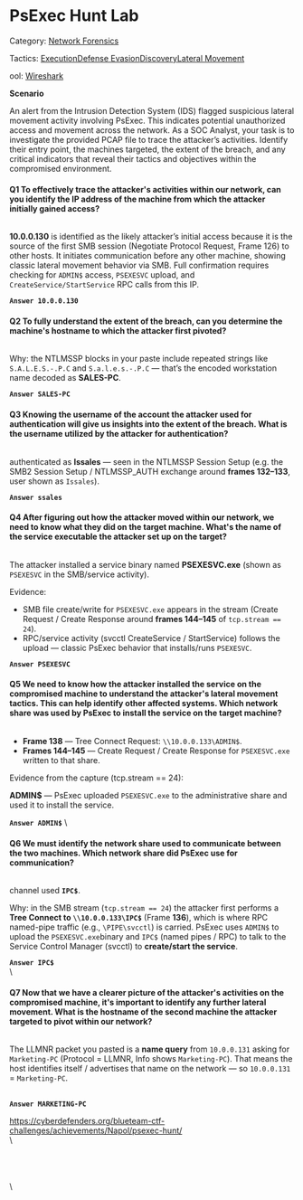 # PsExec Hunt Lab

Category: [Network Forensics](https://cyberdefenders.org/blueteam-ctf-challenges/?categories=network-forensics)

Tactics: [Execution](https://cyberdefenders.org/blueteam-ctf-challenges/?tactics=execution)[Defense Evasion](https://cyberdefenders.org/blueteam-ctf-challenges/?tactics=defense-evasion)[Discovery](https://cyberdefenders.org/blueteam-ctf-challenges/?tactics=discovery)[Lateral Movement](https://cyberdefenders.org/blueteam-ctf-challenges/?tactics=lateral-movement)

ool: [Wireshark](https://cyberdefenders.org/blueteam-ctf-challenges/?tools=wireshark)

**Scenario**

An alert from the Intrusion Detection System (IDS) flagged suspicious lateral movement activity involving PsExec. This indicates potential unauthorized access and movement across the network. As a SOC Analyst, your task is to investigate the provided PCAP file to trace the attacker’s activities. Identify their entry point, the machines targeted, the extent of the breach, and any critical indicators that reveal their tactics and objectives within the compromised environment.

#### Q1 To effectively trace the attacker's activities within our network, can you identify the IP address of the machine from which the attacker initially gained access?

<figure><img src="https://97192284-files.gitbook.io/~/files/v0/b/gitbook-x-prod.appspot.com/o/spaces%2FgJzvqFCnTpw25MQy2FcH%2Fuploads%2FWK07ffz2xcut3Ktxrq7P%2FScreenshot%202025-10-05%20at%2011.23.45%E2%80%AFPM.png?alt=media&#x26;token=c8e6122a-c14c-42d4-b2b1-8be5f7fc638f" alt=""><figcaption></figcaption></figure>

**10.0.0.130** is identified as the likely attacker’s initial access because it is the source of the first SMB session (Negotiate Protocol Request, Frame 126) to other hosts. It initiates communication before any other machine, showing classic lateral movement behavior via SMB. Full confirmation requires checking for `ADMIN$` access, `PSEXESVC` upload, and `CreateService/StartService` RPC calls from this IP.

**`Answer 10.0.0.130`**

#### Q2 To fully understand the extent of the breach, can you determine the machine's hostname to which the attacker first pivoted?

<figure><img src="https://97192284-files.gitbook.io/~/files/v0/b/gitbook-x-prod.appspot.com/o/spaces%2FgJzvqFCnTpw25MQy2FcH%2Fuploads%2FNyzuQ3zKjKZxQBk9GEfO%2FScreenshot%202025-10-05%20at%2011.29.42%E2%80%AFPM.png?alt=media&#x26;token=8f207758-8237-4dc2-b115-5e5df109820e" alt=""><figcaption></figcaption></figure>

Why: the NTLMSSP blocks in your paste include repeated strings like `S.A.L.E.S.-.P.C` and `S.a.l.e.s.-.P.C` — that’s the encoded workstation name decoded as **SALES-PC**.

**`Answer SALES-PC`**

#### Q3 Knowing the username of the account the attacker used for authentication will give us insights into the extent of the breach. What is the username utilized by the attacker for authentication?

<figure><img src="https://97192284-files.gitbook.io/~/files/v0/b/gitbook-x-prod.appspot.com/o/spaces%2FgJzvqFCnTpw25MQy2FcH%2Fuploads%2FTKsrweyeTCFzJzP0Fcva%2FScreenshot%202025-10-05%20at%2011.33.23%E2%80%AFPM.png?alt=media&#x26;token=92c16030-68de-48ab-9b0c-6bd85fe1b9e0" alt=""><figcaption></figcaption></figure>

authenticated as **Issales** — seen in the NTLMSSP Session Setup (e.g. the SMB2 Session Setup / NTLMSSP\_AUTH exchange around **frames 132–133**, user shown as `Issales`).

**`Answer ssales`**

#### Q4 After figuring out how the attacker moved within our network, we need to know what they did on the target machine. What's the name of the service executable the attacker set up on the target?

<figure><img src="https://97192284-files.gitbook.io/~/files/v0/b/gitbook-x-prod.appspot.com/o/spaces%2FgJzvqFCnTpw25MQy2FcH%2Fuploads%2FkczLfutFhlFRC53yN2z8%2FScreenshot%202025-10-05%20at%2011.36.41%E2%80%AFPM.png?alt=media&#x26;token=15b94212-c7d1-4339-91db-3d69f0c7133e" alt=""><figcaption></figcaption></figure>

The attacker installed a service binary named **PSEXESVC.exe** (shown as `PSEXESVC` in the SMB/service activity).

Evidence:

* SMB file create/write for `PSEXESVC.exe` appears in the stream (Create Request / Create Response around **frames 144–145** of `tcp.stream == 24`).
* RPC/service activity (svcctl CreateService / StartService) follows the upload — classic PsExec behavior that installs/runs `PSEXESVC`.

**`Answer PSEXESVC`**

#### Q5 We need to know how the attacker installed the service on the compromised machine to understand the attacker's lateral movement tactics. This can help identify other affected systems. Which network share was used by PsExec to install the service on the target machine?

<figure><img src="https://97192284-files.gitbook.io/~/files/v0/b/gitbook-x-prod.appspot.com/o/spaces%2FgJzvqFCnTpw25MQy2FcH%2Fuploads%2FsxE8aVGq0cLXnZtZ2UJi%2FScreenshot%202025-10-05%20at%2011.40.50%E2%80%AFPM.png?alt=media&#x26;token=ea3f6a7c-be89-4860-810d-dbcd4ba278d0" alt=""><figcaption></figcaption></figure>

* **Frame 138** — Tree Connect Request: `\\10.0.0.133\ADMIN$`.
* **Frames 144–145** — Create Request / Create Response for `PSEXESVC.exe` written to that share.

Evidence from the capture (tcp.stream == 24):

**ADMIN$** — PsExec uploaded `PSEXESVC.exe` to the administrative share and used it to install the service.

**`Answer ADMIN$`** \\

#### &#x20;Q6 We must identify the network share used to communicate between the two machines. Which network share did PsExec use for communication?

<figure><img src="https://97192284-files.gitbook.io/~/files/v0/b/gitbook-x-prod.appspot.com/o/spaces%2FgJzvqFCnTpw25MQy2FcH%2Fuploads%2Fw8fx5KlmRM3FzcDgJVt2%2FScreenshot%202025-10-05%20at%2011.42.31%E2%80%AFPM.png?alt=media&#x26;token=cc1a9fb5-05c7-41cd-af20-cdb43c1dfa5a" alt=""><figcaption></figcaption></figure>

channel used **`IPC$`**.

Why: in the SMB stream (`tcp.stream == 24`) the attacker first performs a **Tree Connect to `\\10.0.0.133\IPC$`** (Frame **136**), which is where RPC named-pipe traffic (e.g., `\PIPE\svcctl`) is carried. PsExec uses `ADMIN$` to upload the `PSEXESVC.exe`binary and `IPC$` (named pipes / RPC) to talk to the Service Control Manager (svcctl) to **create/start the service**.

**`Answer IPC$`**\
\\

#### Q7 Now that we have a clearer picture of the attacker's activities on the compromised machine, it's important to identify any further lateral movement. What is the hostname of the second machine the attacker targeted to pivot within our network?

<figure><img src="https://97192284-files.gitbook.io/~/files/v0/b/gitbook-x-prod.appspot.com/o/spaces%2FgJzvqFCnTpw25MQy2FcH%2Fuploads%2FO6KzoMtzXQf7vDvSZlTJ%2FScreenshot%202025-10-05%20at%2011.57.16%E2%80%AFPM.png?alt=media&#x26;token=8c43ba16-1434-48f8-ab34-4fa9013fa1d5" alt=""><figcaption></figcaption></figure>

The LLMNR packet you pasted is a **name query** from `10.0.0.131` asking for `Marketing-PC` (Protocol = LLMNR, Info shows `Marketing-PC`). That means the host identifies itself / advertises that name on the network — so `10.0.0.131` = `Marketing-PC`.

\
**`Answer MARKETING-PC`**

[https://cyberdefenders.org/blueteam-ctf-challenges/achievements/Napol/psexec-hunt/ ](https://cyberdefenders.org/blueteam-ctf-challenges/achievements/Napol/psexec-hunt/)\
\\

\
\
\
\\
